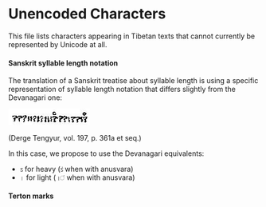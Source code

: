 # Unencoded Characters

This file lists characters appearing in Tibetan texts that cannot currently be represented by Unicode at all.

#### Sanskrit syllable length notation

The translation of a Sanskrit treatise about syllable length is using a specific representation of syllable length notation that differs slightly from the Devanagari one:

![syllable length notation](images/metrics.png?raw=true)

(Derge Tengyur, vol. 197, p. 361a et seq.)

In this case, we propose to use the Devanagari equivalents:
- `ऽ` for heavy (`ऽं` when with anusvara)
- `।` for light (`।ं` when with anusvara)

#### Terton marks

